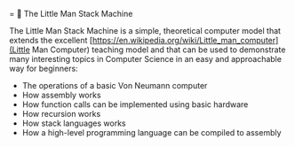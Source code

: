 = &#x1F64B; The Little Man Stack Machine

The Little Man Stack Machine is a simple, theoretical computer model that extends the excellent 
[https://en.wikipedia.org/wiki/Little_man_computer](Little Man Computer) teaching model and that can be used to 
demonstrate many interesting topics in Computer Science in an easy and approachable way for beginners:

* The operations of a basic Von Neumann computer
* How assembly works
* How function calls can be implemented using basic hardware
* How recursion works
* How stack languages works
* How a high-level programming language can be compiled to assembly
